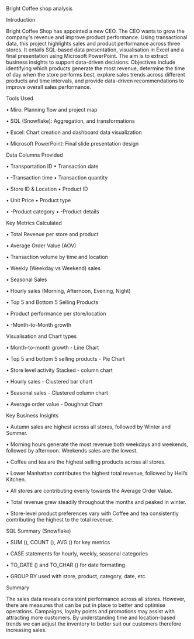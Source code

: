 Bright Coffee shop analysis

Introduction

Bright Coffee Shop has appointed a new CEO. The CEO wants to grow the company's revenue and improve product performance. Using transactional data, this project highlights sales and product performance across three stores. It entails SQL-based data presentation, visualisation in Excel and a final presentation using Microsoft PowerPoint. The aim is to extract business insights to support data-driven decisions. Objectives include identifying which products generate the most revenue, determine the time of day when the store performs best, explore sales trends across different products and time intervals, and provide data-driven recommendations to improve overall sales performance.

Tools Used

•	Miro: Planning flow and project map

•	SQL (Snowflake): Aggregation, and transformations

•	Excel: Chart creation and dashboard data visualization

•	Microsoft PowerPoint: Final slide presentation design

Data Columns Provided

•	Transportation ID
•	Transaction date

•	-Transaction time
•	Transaction quantity

•	Store ID & Location
•	Product ID

•	Unit Price
•	Product type

•	-Product category
•	-Product details

Key Metrics Calculated

•	Total Revenue per store and product

•	Average Order Value (AOV)

•	Transaction volume by time and location

•	Weekly (Weekday vs Weekend) sales

•	Seasonal Sales

•	Hourly sales (Morning, Afternoon, Evening, Night)

•	Top 5 and Bottom 5 Selling Products

•	Product performance per store/location

•	-Month-to-Month growth

Visualisation and Chart types

•	Month-to-month growth - Line Chart

•	Top 5 and bottom 5 selling products - Pie Chart

•	Store level activity	Stacked - column chart

•	Hourly sales - Clustered bar chart

•	Seasonal sales - Clustered column chart

•	Average order value - Doughnut Chart

Key Business Insights

•	Autumn sales are highest across all stores, followed by Winter and Summer.

•	Morning hours generate the most revenue both weekdays and weekends, followed by afternoon. Weekends sales are the lowest.

•	Coffee and tea are the highest selling products across all stores.

•	Lower Manhattan contributes the highest total revenue, followed by Hell’s Kitchen.

•	All stores are contributing evenly towards the Average Order Value.

•	Total revenue grew steadily throughout the months and peaked in winter.

•	Store-level product preferences vary with Coffee and tea consistently contributing the highest to the total revenue.

SQL Summary (Snowflake)

•	SUM (), COUNT (), AVG () for key metrics

•	CASE statements for hourly, weekly, seasonal categories

•	TO_DATE () and TO_CHAR () for date formatting

•	GROUP BY used with store, product, category, date, etc.

Summary

The sales data reveals consistent performance across all stores. However, there are measures that can be put in place to better and optimise operations. Campaigns, loyalty points and promotions may assist with attracting more customers. By understanding time and location-based trends we can adjust the inventory to better suit our customers therefore increasing sales.
